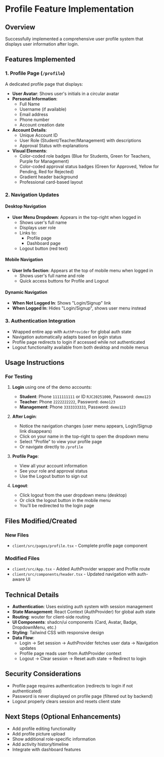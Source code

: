 # Profile Feature Implementation

## Overview
Successfully implemented a comprehensive user profile system that displays user information after login.

## Features Implemented

### 1. Profile Page (`/profile`)
A dedicated profile page that displays:
- **User Avatar**: Shows user's initials in a circular avatar
- **Personal Information**:
  - Full Name
  - Username (if available)
  - Email address
  - Phone number
  - Account creation date
- **Account Details**:
  - Unique Account ID
  - User Role (Student/Teacher/Management) with descriptions
  - Approval Status with explanations
- **Visual Elements**:
  - Color-coded role badges (Blue for Students, Green for Teachers, Purple for Management)
  - Color-coded approval status badges (Green for Approved, Yellow for Pending, Red for Rejected)
  - Gradient header background
  - Professional card-based layout

### 2. Navigation Updates

#### Desktop Navigation
- **User Menu Dropdown**: Appears in the top-right when logged in
  - Shows user's full name
  - Displays user role
  - Links to:
    - Profile page
    - Dashboard page
  - Logout button (red text)

#### Mobile Navigation
- **User Info Section**: Appears at the top of mobile menu when logged in
  - Shows user's full name and role
  - Quick access buttons for Profile and Logout

#### Dynamic Navigation
- **When Not Logged In**: Shows "Login/Signup" link
- **When Logged In**: Hides "Login/Signup", shows user menu instead

### 3. Authentication Integration
- Wrapped entire app with `AuthProvider` for global auth state
- Navigation automatically adapts based on login status
- Profile page redirects to login if accessed while not authenticated
- Logout functionality available from both desktop and mobile menus

## Usage Instructions

### For Testing
1. **Login** using one of the demo accounts:
   - **Student**: Phone `1111111111` or ID `RJC20251000`, Password: `demo123`
   - **Teacher**: Phone `2222222222`, Password: `demo123`
   - **Management**: Phone `3333333333`, Password: `demo123`

2. **After Login**:
   - Notice the navigation changes (user menu appears, Login/Signup link disappears)
   - Click on your name in the top-right to open the dropdown menu
   - Select "Profile" to view your profile page
   - Or navigate directly to `/profile`

3. **Profile Page**:
   - View all your account information
   - See your role and approval status
   - Use the Logout button to sign out

4. **Logout**:
   - Click logout from the user dropdown menu (desktop)
   - Or click the logout button in the mobile menu
   - You'll be redirected to the login page

## Files Modified/Created

### New Files
- `client/src/pages/profile.tsx` - Complete profile page component

### Modified Files
- `client/src/App.tsx` - Added AuthProvider wrapper and Profile route
- `client/src/components/header.tsx` - Updated navigation with auth-aware UI

## Technical Details

- **Authentication**: Uses existing auth system with session management
- **State Management**: React Context (AuthProvider) for global auth state
- **Routing**: wouter for client-side routing
- **UI Components**: shadcn/ui components (Card, Avatar, Badge, DropdownMenu, etc.)
- **Styling**: Tailwind CSS with responsive design
- **Data Flow**: 
  - Login → Set session → AuthProvider fetches user data → Navigation updates
  - Profile page reads user from AuthProvider context
  - Logout → Clear session → Reset auth state → Redirect to login

## Security Considerations
- Profile page requires authentication (redirects to login if not authenticated)
- Password is never displayed on profile page (filtered out by backend)
- Logout properly clears session and resets client state

## Next Steps (Optional Enhancements)
- Add profile editing functionality
- Add profile picture upload
- Show additional role-specific information
- Add activity history/timeline
- Integrate with dashboard features
